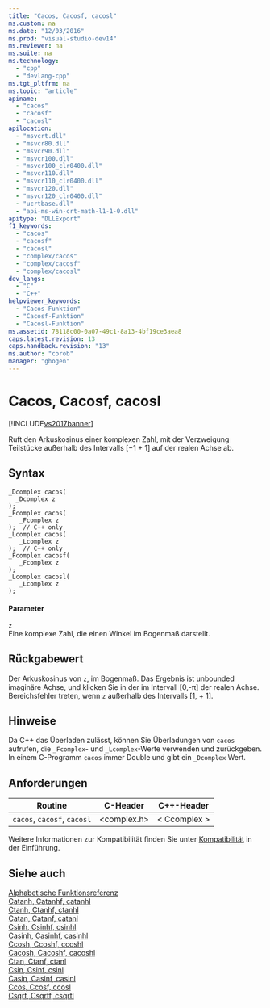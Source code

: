 ```yaml
---
title: "Cacos, Cacosf, cacosl"
ms.custom: na
ms.date: "12/03/2016"
ms.prod: "visual-studio-dev14"
ms.reviewer: na
ms.suite: na
ms.technology: 
  - "cpp"
  - "devlang-cpp"
ms.tgt_pltfrm: na
ms.topic: "article"
apiname: 
  - "cacos"
  - "cacosf"
  - "cacosl"
apilocation: 
  - "msvcrt.dll"
  - "msvcr80.dll"
  - "msvcr90.dll"
  - "msvcr100.dll"
  - "msvcr100_clr0400.dll"
  - "msvcr110.dll"
  - "msvcr110_clr0400.dll"
  - "msvcr120.dll"
  - "msvcr120_clr0400.dll"
  - "ucrtbase.dll"
  - "api-ms-win-crt-math-l1-1-0.dll"
apitype: "DLLExport"
f1_keywords: 
  - "cacos"
  - "cacosf"
  - "cacosl"
  - "complex/cacos"
  - "complex/cacosf"
  - "complex/cacosl"
dev_langs: 
  - "C"
  - "C++"
helpviewer_keywords: 
  - "Cacos-Funktion"
  - "Cacosf-Funktion"
  - "Cacosl-Funktion"
ms.assetid: 78118c00-0a07-49c1-8a13-4bf19ce3aea8
caps.latest.revision: 13
caps.handback.revision: "13"
ms.author: "corob"
manager: "ghogen"
---
```

# Cacos, Cacosf, cacosl
[!INCLUDE[vs2017banner](../../assembler/inline/includes/vs2017banner.md)]

Ruft den Arkuskosinus einer komplexen Zahl, mit der Verzweigung Teilstücke außerhalb des Intervalls \[−1 \+ 1\] auf der realen Achse ab.  
  
## Syntax  
  
```  
_Dcomplex cacos(   
  _Dcomplex z   
);  
_Fcomplex cacos(   
   _Fcomplex z   
);  // C++ only  
_Lcomplex cacos(   
   _Lcomplex z   
);  // C++ only  
_Fcomplex cacosf(   
   _Fcomplex z   
);  
_Lcomplex cacosl(   
   _Lcomplex z   
);  
```  
  
#### Parameter  
 `z`  
 Eine komplexe Zahl, die einen Winkel im Bogenmaß darstellt.  
  
## Rückgabewert  
 Der Arkuskosinus von `z`, im Bogenmaß. Das Ergebnis ist unbounded imaginäre Achse, und klicken Sie in der im Intervall \[0,\-π\] der realen Achse. Bereichsfehler treten, wenn `z` außerhalb des Intervalls \[1, \+ 1\].  
  
## Hinweise  
 Da C\+\+ das Überladen zulässt, können Sie Überladungen von `cacos` aufrufen, die `_Fcomplex`\- und `_Lcomplex`\-Werte verwenden und zurückgeben. In einem C\-Programm `cacos` immer Double und gibt ein `_Dcomplex` Wert.  
  
## Anforderungen  
  
|Routine|C\-Header|C\+\+\-Header|  
|-------------|---------------|-------------------|  
|`cacos`, `cacosf`, `cacosl`|\<complex.h\>|\< Ccomplex \>|  
  
 Weitere Informationen zur Kompatibilität finden Sie unter [Kompatibilität](../../c-runtime-library/compatibility.md) in der Einführung.  
  
## Siehe auch  
 [Alphabetische Funktionsreferenz](../../c-runtime-library/reference/crt-alphabetical-function-reference.md)   
 [Catanh, Catanhf, catanhl](../../c-runtime-library/reference/catanh-catanhf-catanhl.md)   
 [Ctanh, Ctanhf, ctanhl](../../c-runtime-library/reference/ctanh-ctanhf-ctanhl.md)   
 [Catan, Catanf, catanl](../../c-runtime-library/reference/catan-catanf-catanl.md)   
 [Csinh, Csinhf, csinhl](../../c-runtime-library/reference/csinh-csinhf-csinhl.md)   
 [Casinh, Casinhf, casinhl](../../c-runtime-library/reference/casinh-casinhf-casinhl.md)   
 [Ccosh, Ccoshf, ccoshl](../../c-runtime-library/reference/ccosh-ccoshf-ccoshl.md)   
 [Cacosh, Cacoshf, cacoshl](../../c-runtime-library/reference/cacosh-cacoshf-cacoshl.md)   
 [Ctan, Ctanf, ctanl](../../c-runtime-library/reference/ctan-ctanf-ctanl.md)   
 [Csin, Csinf, csinl](../../c-runtime-library/reference/csin-csinf-csinl.md)   
 [Casin, Casinf, casinl](../../c-runtime-library/reference/casin-casinf-casinl.md)   
 [Ccos, Ccosf, ccosl](../../c-runtime-library/reference/ccos-ccosf-ccosl.md)   
 [Csqrt, Csqrtf, csqrtl](../../c-runtime-library/reference/csqrt-csqrtf-csqrtl.md)